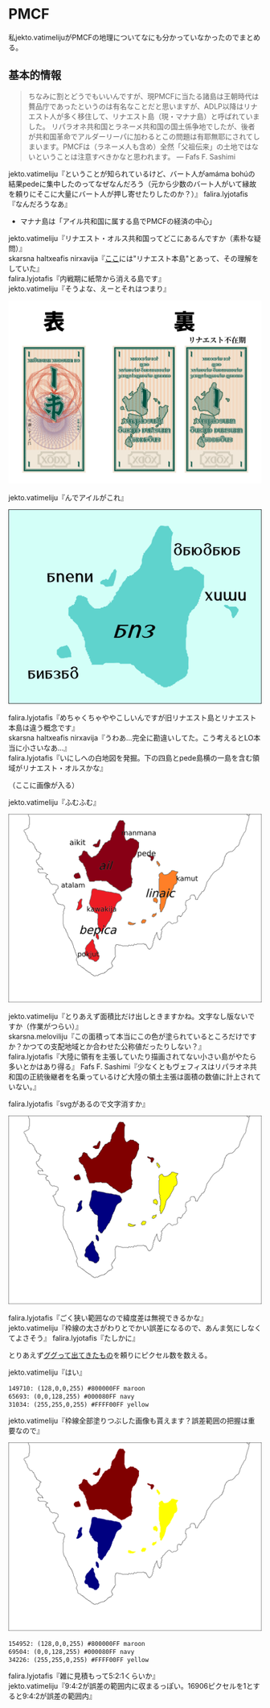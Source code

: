 # PMCF

私jekto.vatimelijuがPMCFの地理についてなにも分かっていなかったのでまとめる。

## 基本的情報

> ちなみに割とどうでもいいんですが、現PMCFに当たる諸島は王朝時代は贅品庁であったというのは有名なことだと思いますが、ADLP以降はリナエスト人が多く移住して、リナエスト島（現・マナナ島）と呼ばれていました。
リパラオネ共和国とラネーメ共和国の国土係争地でしたが、後者が共和国革命でアルダーリーパに加わるとこの問題は有耶無耶にされてしまいます。PMCFは（ラネーメ人も含め）全然「父祖伝来」の土地ではないということは注意すべきかなと思われます。 ― Fafs F. Sashimi

jekto.vatimeliju『ということが知られているけど、バート人がamáma bohúの結果pedeに集中したのってなぜなんだろう（元から少数のバート人がいて縁故を頼りにそこに大量にバート人が押し寄せたりしたのか？）』
falira.lyjotafis『なんだろうなあ』

* マナナ島は「アイル共和国に属する島でPMCFの経済の中心」

jekto.vatimeliju『リナエスト・オルス共和国ってどこにあるんですか（素朴な疑問）』  
skarsna haltxeafis nirxavija『[ここ](https://sites.google.com/site/riparaincangku/yuesureone-ren-gong-shi-jie-she-ding/li-shi/philerl/rinaesuto-orusu-gong-he-guo)には"リナエスト本島"とあって、その理解をしていた』  
falira.lyjotafis『内戦期に紙幣から消える島です』   
jekto.vatimeliju『そうよな、えーとそれはつまり』

![紙幣](https://github.com/jurliyuuri/stydyl/blob/master/pmcf/1sur.png)

jekto.vatimeliju『んでアイルがこれ』

![アイル共和国](https://github.com/jurliyuuri/stydyl/blob/master/pmcf/text4182.png)

falira.lyjotafis『めちゃくちゃややこしいんですが旧リナエスト島とリナエスト本島は違う概念です』  
skarsna haltxeafis nirxavija『うわあ…完全に勘違いしてた。こう考えるとLO本当に小さいなあ…』  
falira.lyjotafis『いにしへの白地図を発掘。下の四島とpede島横の一島を含む領域がリナエスト・オルスかな』

（ここに画像が入る）

jekto.vatimeliju『ふむふむ』

![色分け](https://github.com/jurliyuuri/stydyl/blob/master/pmcf/pmcfmap_-_.png)

jekto.vatimeliju『とりあえず面積比だけ出しときますかね。文字なし版ないですか（作業がつらい）』  
skarsna.meloviliju『この面積って本当にこの色が塗られているところだけですか？かつての支配地域とか合わせた公称値だったりしない？』  
falira.lyjotafis『大陸に領有を主張していたり描画されてない小さい島がやたら多いとかはあり得る』 
Fafs F. Sashimi『少なくともヴェフィスはリパラオネ共和国の正統後継者を名乗っているけど大陸の領土主張は面積の数値に計上されていない。』

falira.lyjotafis『svgがあるので文字消すか』

![文字なし枠あり](https://github.com/jurliyuuri/stydyl/blob/master/pmcf/text4186.png)

falira.lyjotafis『ごく狭い範囲なので緯度差は無視できるかな』  
jekto.vatimeliju『枠線の太さがわりとでかい誤差になるので、あんま気にしなくてよさそう』
falira.lyjotafis『たしかに』

とりあえず[ググって出てきたもの](https://www.imagemagick.org/discourse-server/viewtopic.php?t=16177)を頼りにピクセル数を数える。

jekto.vatimeliju『はい』

```
149710: (128,0,0,255) #800000FF maroon
65693: (0,0,128,255) #000080FF navy
31034: (255,255,0,255) #FFFF00FF yellow
```

jekto.vatimeliju『枠線全部塗りつぶした画像も貰えます？誤差範囲の把握は重要なので』

![文字なし枠なし](https://github.com/jurliyuuri/stydyl/blob/master/pmcf/text4186_2.png)

```
154952: (128,0,0,255) #800000FF maroon
69504: (0,0,128,255) #000080FF navy
34226: (255,255,0,255) #FFFF00FF yellow
```

falira.lyjotafis『雑に見積もって5:2:1くらいか』  
jekto.vatimeliju『9:4:2が誤差の範囲内に収まるっぽい。16906ピクセルを1とすると9:4:2が誤差の範囲内』
